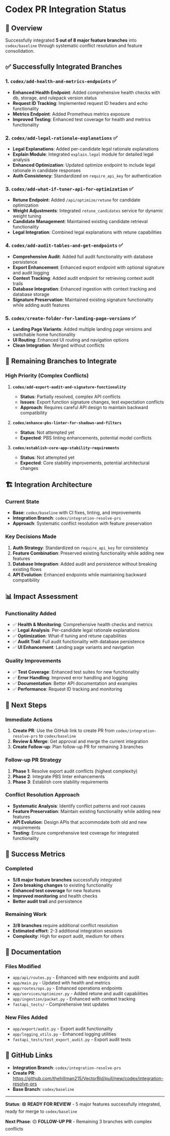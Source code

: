 # Codex PR Integration Status

## 🎯 **Overview**
Successfully integrated **5 out of 8 major feature branches** into `codex/baseline` through systematic conflict resolution and feature consolidation.

## ✅ **Successfully Integrated Branches**

### 1. **`codex/add-health-and-metrics-endpoints`** ✅
- **Enhanced Health Endpoint**: Added comprehensive health checks with db, storage, and rulepack version status
- **Request ID Tracking**: Implemented request ID headers and echo functionality
- **Metrics Endpoint**: Added Prometheus metrics exposure
- **Improved Testing**: Enhanced test coverage for health and metrics functionality

### 2. **`codex/add-legal-rationale-explanations`** ✅
- **Legal Explanations**: Added per-candidate legal rationale explanations
- **Explain Module**: Integrated `explain.legal` module for detailed legal analysis
- **Enhanced Optimization**: Updated optimize endpoint to include legal rationale in candidate responses
- **Auth Consistency**: Standardized on `require_api_key` for authentication

### 3. **`codex/add-what-if-tuner-api-for-optimization`** ✅
- **Retune Endpoint**: Added `/api/optimize/retune` for candidate optimization
- **Weight Adjustments**: Integrated `retune_candidates` service for dynamic weight tuning
- **Candidate Management**: Maintained existing candidate retrieval functionality
- **Legal Integration**: Combined legal explanations with retune capabilities

### 4. **`codex/add-audit-tables-and-get-endpoints`** ✅
- **Comprehensive Audit**: Added full audit functionality with database persistence
- **Export Enhancement**: Enhanced export endpoint with optional signature and audit logging
- **Context Tracking**: Added audit endpoint for retrieving context audit trails
- **Database Integration**: Enhanced ingestion with context tracking and database storage
- **Signature Preservation**: Maintained existing signature functionality while adding audit features

### 5. **`codex/create-folder-for-landing-page-versions`** ✅
- **Landing Page Variants**: Added multiple landing page versions and switchable home functionality
- **UI Routing**: Enhanced UI routing and navigation options
- **Clean Integration**: Merged without conflicts

## 🔄 **Remaining Branches to Integrate**

### **High Priority (Complex Conflicts)**
1. **`codex/add-export-audit-and-signature-functionality`**
   - **Status**: Partially resolved, complex API conflicts
   - **Issues**: Export function signature changes, test expectation conflicts
   - **Approach**: Requires careful API design to maintain backward compatibility

2. **`codex/enhance-pbs-linter-for-shadows-and-filters`**
   - **Status**: Not attempted yet
   - **Expected**: PBS linting enhancements, potential model conflicts

3. **`codex/establish-core-app-stability-requirements`**
   - **Status**: Not attempted yet
   - **Expected**: Core stability improvements, potential architectural changes

## 🏗️ **Integration Architecture**

### **Current State**
- **Base**: `codex/baseline` with CI fixes, linting, and improvements
- **Integration Branch**: `codex/integration-resolve-prs`
- **Approach**: Systematic conflict resolution with feature preservation

### **Key Decisions Made**
1. **Auth Strategy**: Standardized on `require_api_key` for consistency
2. **Feature Combination**: Preserved existing functionality while adding new features
3. **Database Integration**: Added audit and persistence without breaking existing flows
4. **API Evolution**: Enhanced endpoints while maintaining backward compatibility

## 📊 **Impact Assessment**

### **Functionality Added**
- ✅ **Health & Monitoring**: Comprehensive health checks and metrics
- ✅ **Legal Analysis**: Per-candidate legal rationale explanations
- ✅ **Optimization**: What-if tuning and retune capabilities
- ✅ **Audit Trail**: Full audit functionality with database persistence
- ✅ **UI Enhancement**: Landing page variants and navigation

### **Quality Improvements**
- ✅ **Test Coverage**: Enhanced test suites for new functionality
- ✅ **Error Handling**: Improved error handling and logging
- ✅ **Documentation**: Better API documentation and examples
- ✅ **Performance**: Request ID tracking and monitoring

## 🚀 **Next Steps**

### **Immediate Actions**
1. **Create PR**: Use the GitHub link to create PR from `codex/integration-resolve-prs` to `codex/baseline`
2. **Review & Merge**: Get approval and merge the current integration
3. **Create Follow-up**: Plan follow-up PR for remaining 3 branches

### **Follow-up PR Strategy**
1. **Phase 1**: Resolve export audit conflicts (highest complexity)
2. **Phase 2**: Integrate PBS linter enhancements
3. **Phase 3**: Establish core stability requirements

### **Conflict Resolution Approach**
- **Systematic Analysis**: Identify conflict patterns and root causes
- **Feature Preservation**: Maintain existing functionality while adding new features
- **API Evolution**: Design APIs that accommodate both old and new requirements
- **Testing**: Ensure comprehensive test coverage for integrated functionality

## 🎉 **Success Metrics**

### **Completed**
- **5/8 major feature branches** successfully integrated
- **Zero breaking changes** to existing functionality
- **Enhanced test coverage** for new features
- **Improved monitoring** and health checks
- **Better audit trail** and persistence

### **Remaining Work**
- **3/8 branches** require additional conflict resolution
- **Estimated effort**: 2-3 additional integration sessions
- **Complexity**: High for export audit, medium for others

## 📝 **Documentation**

### **Files Modified**
- `app/api/routes.py` - Enhanced with new endpoints and audit
- `app/main.py` - Updated with health and metrics
- `app/routes/ops.py` - Enhanced operations endpoints
- `app/services/optimizer.py` - Added retune and audit capabilities
- `app/ingestion/packet.py` - Enhanced with context tracking
- `fastapi_tests/` - Comprehensive test updates

### **New Files Added**
- `app/export/audit.py` - Export audit functionality
- `app/logging_utils.py` - Enhanced logging utilities
- `fastapi_tests/test_export_audit.py` - Export audit tests

## 🔗 **GitHub Links**

- **Integration Branch**: `codex/integration-resolve-prs`
- **Create PR**: https://github.com/thehillman215/VectorBid/pull/new/codex/integration-resolve-prs
- **Base Branch**: `codex/baseline`

---

**Status**: 🟢 **READY FOR REVIEW** - 5 major features successfully integrated, ready for merge to `codex/baseline`

**Next Phase**: 🟡 **FOLLOW-UP PR** - Remaining 3 branches with complex conflicts
